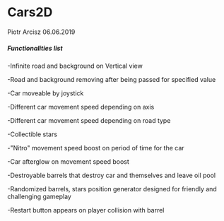 # Cars2D

Piotr Arcisz                  06.06.2019
##### Functionalities list

-Infinite road and background on Vertical view

-Road and background removing after being passed for specified value

-Car moveable by joystick

-Different car movement speed depending on axis

-Different car movement speed depending on road type

-Collectible stars

-"Nitro" movement speed boost on period of time for the car

-Car afterglow on movement speed boost

-Destroyable barrels that destroy car and themselves and leave oil pool

-Randomized barrels, stars position generator designed for friendly and challenging gameplay

-Restart button appears on player collision with barrel

